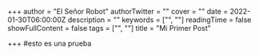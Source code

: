 +++
author = "El Señor Robot"
authorTwitter = ""
cover = ""
date = 2022-01-30T06:00:00Z
description = ""
keywords = ["", ""]
readingTime = false
showFullContent = false
tags = ["", ""]
title = "Mi Primer Post"

+++
\#esto es una prueba